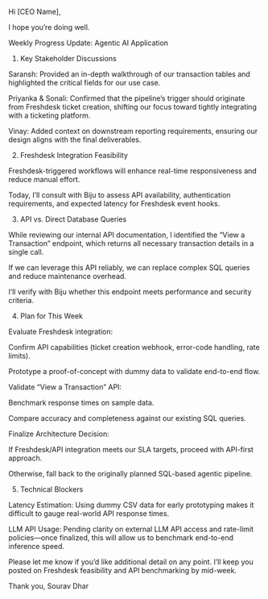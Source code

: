 Hi [CEO Name],

I hope you’re doing well.

Weekly Progress Update: Agentic AI Application

1. Key Stakeholder Discussions

Saransh: Provided an in-depth walkthrough of our transaction tables and highlighted the critical fields for our use case.

Priyanka & Sonali: Confirmed that the pipeline’s trigger should originate from Freshdesk ticket creation, shifting our focus toward tightly integrating with a ticketing platform.

Vinay: Added context on downstream reporting requirements, ensuring our design aligns with the final deliverables.

2. Freshdesk Integration Feasibility

Freshdesk-triggered workflows will enhance real-time responsiveness and reduce manual effort.

Today, I’ll consult with Biju to assess API availability, authentication requirements, and expected latency for Freshdesk event hooks.

3. API vs. Direct Database Queries

While reviewing our internal API documentation, I identified the “View a Transaction” endpoint, which returns all necessary transaction details in a single call.

If we can leverage this API reliably, we can replace complex SQL queries and reduce maintenance overhead.

I’ll verify with Biju whether this endpoint meets performance and security criteria.

4. Plan for This Week

Evaluate Freshdesk integration:

Confirm API capabilities (ticket creation webhook, error-code handling, rate limits).

Prototype a proof-of-concept with dummy data to validate end-to-end flow.

Validate “View a Transaction” API:

Benchmark response times on sample data.

Compare accuracy and completeness against our existing SQL queries.

Finalize Architecture Decision:

If Freshdesk/API integration meets our SLA targets, proceed with API-first approach.

Otherwise, fall back to the originally planned SQL-based agentic pipeline.

5. Technical Blockers

Latency Estimation: Using dummy CSV data for early prototyping makes it difficult to gauge real-world API response times.

LLM API Usage: Pending clarity on external LLM API access and rate-limit policies—once finalized, this will allow us to benchmark end-to-end inference speed.

Please let me know if you’d like additional detail on any point. I’ll keep you posted on Freshdesk feasibility and API benchmarking by mid-week.

Thank you,
Sourav Dhar
